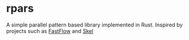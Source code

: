 # rpars
A simple parallel pattern based library implemented in Rust. Inspired by projects such as [FastFlow](https://github.com/fastflow/fastflow) and [Skel](https://github.com/ParaPhrase/skel)
